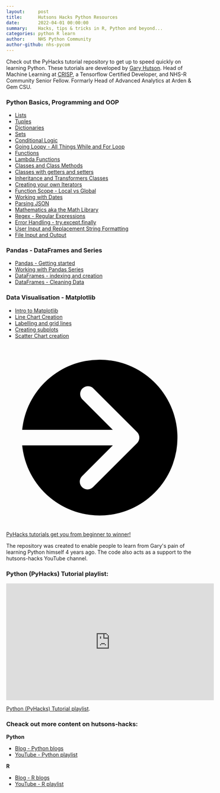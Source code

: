 ```yaml
---
layout:     post
title:      Hutsons Hacks Python Resources
date:       2022-04-01 00:00:00
summary:    Hacks, tips & tricks in R, Python and beyond...
categories: python R learn
author:     NHS Python Community
author-github: nhs-pycom
---
```


Check out the PyHacks tutorial repository to get up to speed quickly on learning Python. These tutorials are developed by [Gary Hutson](https://hutsons-hacks.info/). Head of Machine Learning at [CRISP](https://www.crispthinking.com/), a Tensorflow Certified Developer, and NHS-R Community Senior Fellow. Formarly Head of Advanced Analytics at Arden & Gem CSU. 

### Python Basics, Programming and OOP

- [Lists](https://github.com/StatsGary/PyHacks-Tutorials/blob/main/01_Lists.py)
- [Tuples](https://github.com/StatsGary/PyHacks-Tutorials/blob/main/02_Tuples.py)
- [Dictionaries](https://github.com/StatsGary/PyHacks-Tutorials/blob/main/03_Dictionaries.py)
- [Sets](https://github.com/StatsGary/PyHacks-Tutorials/blob/main/04_Sets.py)
- [Conditional Logic](https://github.com/StatsGary/PyHacks-Tutorials/blob/main/05_ConditionalLogic.py)
- [Going Loopy - All Things While and For Loop](https://github.com/StatsGary/PyHacks-Tutorials/blob/main/06_Looping.py)
- [Functions](https://github.com/StatsGary/PyHacks-Tutorials/blob/main/07_Functions.py)
- [Lambda Functions](https://github.com/StatsGary/PyHacks-Tutorials/blob/main/08_Lambda_Anon_Funcs.py)
- [Classes and Class Methods](https://github.com/StatsGary/PyHacks-Tutorials/blob/main/09_Classes_with_Python.py)
- [Classes with getters and setters](https://github.com/StatsGary/PyHacks-Tutorials/blob/main/10_Classes_with_Python_Getters_Setters.py) 
- [Inheritance and Transformers Classes](https://github.com/StatsGary/PyHacks-Tutorials/tree/main/11_Inheritance_and_OverloadingMethods) 
- [Creating your own Iterators](https://github.com/StatsGary/PyHacks-Tutorials/blob/main/12_Iterators.py)
- [Function Scope - Local vs Global](https://github.com/StatsGary/PyHacks-Tutorials/blob/main/13_FunctionScope.py)
- [Working with Dates](https://github.com/StatsGary/PyHacks-Tutorials/blob/main/14_Dates.py)
- [Parsing JSON](https://github.com/StatsGary/PyHacks-Tutorials/blob/main/15_JSON.py)
- [Mathematics aka the Math Library](https://github.com/StatsGary/PyHacks-Tutorials/blob/main/16_Math.py)
- [Regex - Regular Expressions](https://github.com/StatsGary/PyHacks-Tutorials/blob/main/17_Regular_Expressions.py)
- [Error Handling - try.except.finally](https://github.com/StatsGary/PyHacks-Tutorials/blob/main/18_ErrorHandling.py)
- [User Input and Replacement String Formatting](https://github.com/StatsGary/PyHacks-Tutorials/blob/main/19_UserInput_and_StringFormatting.py)
- [File Input and Output](https://github.com/StatsGary/PyHacks-Tutorials/blob/main/20_File_IO_Read_and_Write_data.py)

### Pandas - DataFrames and Series
- [Pandas - Getting started](https://github.com/StatsGary/PyHacks-Tutorials/blob/main/21_Pandas/21_1_GettingStarted.py)
- [Working with Pandas Series](https://github.com/StatsGary/PyHacks-Tutorials/blob/main/21_Pandas/21_2_Series.py.)
- [DataFrames - indexing and creation](https://github.com/StatsGary/PyHacks-Tutorials/blob/main/21_Pandas/21_3_DataFrames.py)
- [DataFrames - Cleaning Data](https://github.com/StatsGary/PyHacks-Tutorials/blob/main/21_Pandas/21_4_DataFrames_Cleaning_Data.py)

### Data Visualisation - Matplotlib

- [Intro to Matplotlib](https://github.com/StatsGary/PyHacks-Tutorials/blob/main/22_Matplotlib/22_1_Matplot_Intro.py)
- [Line Chart Creation](https://github.com/StatsGary/PyHacks-Tutorials/blob/main/22_Matplotlib/22_2_Matplot_LineCharts.py)
- [Labelling and grid lines](https://github.com/StatsGary/PyHacks-Tutorials/blob/main/22_Matplotlib/22_3_Matplot_Labelling_and_grids.py)
- [Creating subplots](https://github.com/StatsGary/PyHacks-Tutorials/blob/main/22_Matplotlib/22_4_Matplot_Subplotting.py)
- [Scatter Chart creation](https://github.com/StatsGary/PyHacks-Tutorials/blob/main/22_Matplotlib/22_5_Matplot_Scatter.py)

<div class="nhsuk-action-link">
  <a class="nhsuk-action-link__link" href="https://github.com/StatsGary/PyHacks-Tutorials">
    <svg class="nhsuk-icon nhsuk-icon__arrow-right-circle" xmlns="http://www.w3.org/2000/svg" viewBox="0 0 24 24" aria-hidden="true">
      <path d="M0 0h24v24H0z" fill="none"></path>
      <path d="M12 2a10 10 0 0 0-9.95 9h11.64L9.74 7.05a1 1 0 0 1 1.41-1.41l5.66 5.65a1 1 0 0 1 0 1.42l-5.66 5.65a1 1 0 0 1-1.41 0 1 1 0 0 1 0-1.41L13.69 13H2.05A10 10 0 1 0 12 2z"></path>
    </svg>
    <span class="nhsuk-action-link__text">PyHacks tutorials get you from beginner to winner!</span>
  </a>
</div>

The repository was created to enable people to learn from Gary's pain of learning Python himself 4 years ago. The code also acts as a support to the hutsons-hacks YouTube channel.

### Python (PyHacks) Tutorial playlist:

<iframe width="560" height="315" src="https://www.youtube-nocookie.com/embed/q6teY2nwJKM" title="YouTube video player" frameborder="0" allow="accelerometer; autoplay; clipboard-write; encrypted-media; gyroscope; picture-in-picture" allowfullscreen></iframe>

[Python (PyHacks) Tutorial playlist](https://www.youtube.com/playlist?list=PLSLQ7uyfNIIvBABMWgj61u7wNlQnbWqKw).

### Cheack out more content on hutsons-hacks:

**Python**
- [Blog - Python blogs](https://hutsons-hacks.info/category/python-blogs)
- [YouTube - Python playlist](https://www.youtube.com/playlist?list=PL37zlCA8GQdrHqgrDg2WcsSY6-P0ZBgnS)

**R**
- [Blog - R blogs](https://hutsons-hacks.info/category/r-blogs)
- [YouTube - R playlist](https://www.youtube.com/playlist?list=PL37zlCA8GQdo-mObS7U6ViJduy9CyC5aI)